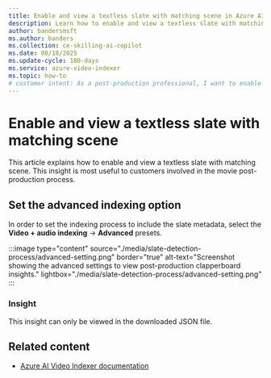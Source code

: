 ```yaml
---
title: Enable and view a textless slate with matching scene in Azure AI Video Indexer
description: Learn how to enable and view a textless slate with matching scene for post-production using Azure AI Video Indexer. Start now.
author: bandersmsft
ms.author: banders
ms.collection: ce-skilling-ai-copilot
ms.date: 08/18/2025
ms.update-cycle: 180-days
ms.service: azure-video-indexer
ms.topic: how-to
# customer intent: As a post-production professional, I want to enable and view a textless slate with matching scene in Azure AI Video Indexer so that I can streamline my video editing process.
---
```


# Enable and view a textless slate with matching scene

This article explains how to enable and view a textless slate with matching scene. This insight is most useful to customers involved in the movie post-production process.

## Set the advanced indexing option

In order to set the indexing process to include the slate metadata, select the **Video + audio indexing** -> **Advanced** presets.

:::image type="content" source="./media/slate-detection-process/advanced-setting.png" border="true" alt-text="Screenshot showing the advanced settings to view post-production clapperboard insights." lightbox="./media/slate-detection-process/advanced-setting.png" :::

### Insight

This insight can only be viewed in the downloaded JSON file.

## Related content

- [Azure AI Video Indexer documentation](index.yml)